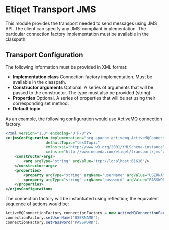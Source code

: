 # Etiqet Transport JMS

This module provides the transport needed to send messages using JMS API. The client can specify any JMS-compliant implementation. The particular connection factory implementation must be available in the classpath.

## Transport Configuration ##
The following information must be provided in XML format:
- **Implementation class** Connection factory implementation. Must be available in the classpath.
- **Constructor arguments** Optional. A series of arguments that will be passed to the constructor. The type must also be provided (string)
- **Properties** Optional. A series of properties that will be set using their corresponding set method.
- **Default topic**

As an example, the following configuration would use ActiveMQ connection factory:
```xml
<?xml version="1.0" encoding="UTF-8"?>
<e:jmsConfiguration implementation="org.apache.activemq.ActiveMQConnectionFactory"
                  defaultTopic="testTopic"
                  xmlns:xsi="http://www.w3.org/2001/XMLSchema-instance"
                  xmlns:e="http://www.neueda.com/etiqet/transport/jms">
    <constructor-args>
        <arg argType="string" argValue="tcp://localhost:61616"/>
    </constructor-args>
    <properties>
        <property argType="string" argName="userName" argValue="USERNAME"/>
        <property argType="string" argName="password" argValue="PASSWORD"/>
    </properties>
</e:jmsConfiguration>
```

The connection factory will be instantiated using reflection; the equivalent sequence of actions would be:
```java
ActiveMQConnectionFactory connectionFactory = new ActiveMQConnectionFactory("tcp://localhost:61616");
connectionFactory.setUserName("USERNAME");
connectionFactory.setPassword("PASSWORD");
```



